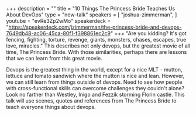 +++
description = ""
title = "10 Things The Princess Bride Teaches Us About DevOps"
type = "new-talk"
speakers = [
        "joshua-zimmerman",
]
youtube = "evRe3Zp2wMo"
speakerdeck = "https://speakerdeck.com/jzimmerman/the-princess-bride-and-devops-7649db48-ac06-45ca-80f1-f398861ec2c9"
+++
"Are you kidding? It's got fencing, fighting, torture, revenge, giants, monsters, chases, escapes, true love, miracles." This describes not only devops, but the greatest movie of all time, The Princess Bride. With those similarities, perhaps there are lessons that we can learn from this great movie.

Devops is the greatest thing in the world, except for a nice MLT - mutton, lettuce and tomato sandwich where the mutton is nice and lean. However, we can still learn from things outside of devops. Need to see how people with cross-functional skills can overcome challenges they couldn't alone? Look no farther than Westley, Inigo and Fezzik storming Florin castle. This talk will use scenes, quotes and references from The Princess Bride to teach everyone things about devops.